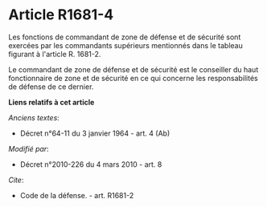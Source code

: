 # Article R1681-4

Les fonctions de commandant de zone de défense et de sécurité sont exercées par les commandants supérieurs mentionnés dans le
tableau figurant à l'article R. 1681-2. 

Le commandant de zone de défense et de sécurité est le conseiller du haut fonctionnaire de zone et de sécurité en ce qui
concerne les responsabilités de défense de ce dernier.

**Liens relatifs à cet article**

_Anciens textes_:

  - Décret n°64-11 du 3 janvier 1964 - art. 4 (Ab)

_Modifié par_:

  - Décret n°2010-226 du 4 mars 2010 - art. 8

_Cite_:

  - Code de la défense. - art. R1681-2
